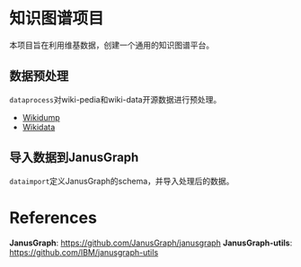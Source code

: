 # 知识图谱项目
本项目旨在利用维基数据，创建一个通用的知识图谱平台。  

## 数据预处理 
`dataprocess`对wiki-pedia和wiki-data开源数据进行预处理。
* [Wikidump](https://dumps.wikimedia.org/)
* [Wikidata](https://dumps.wikimedia.org/wikidatawiki/entities/)

## 导入数据到JanusGraph
`dataimport`定义JanusGraph的schema，并导入处理后的数据。



# References
**JanusGraph**: https://github.com/JanusGraph/janusgraph
**JanusGraph-utils**: https://github.com/IBM/janusgraph-utils
